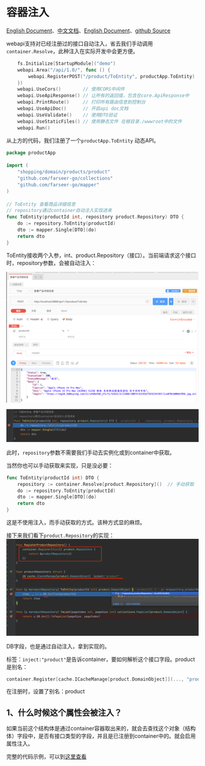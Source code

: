 # 容器注入
[English Document](https://farseer-go.gitee.io/en-us/)、[中文文档](https://farseer-go.gitee.io/)、[English Document](https://farseer-go.github.io/doc/en-us/)、[github Source](https://github.com/farseer-go/webapi)

webapi支持对已经注册过的接口自动注入，省去我们手动调用`container.Resolve`，此种注入在实际开发中会更方便。

```go
    fs.Initialize[StartupModule]("demo")
    webapi.Area("/api/1.0/", func () {
        webapi.RegisterPOST("/product/ToEntity", productApp.ToEntity)
    })
    webapi.UseCors()        // 使用CORS中间件
    webapi.UseApiResponse() // 让所有的返回值，包含在core.ApiResponse中
    webapi.PrintRoute()     // 打印所有路由信息到控制台
    webapi.UseApiDoc()      // 开启api doc文档
    webapi.UseValidate()    // 使用DTO验证
    webapi.UseStaticFiles() // 使用静态文件 在根目录./wwwroot中的文件
    webapi.Run()
```

从上方的代码，我们注册了一个`productApp.ToEntity` 动态API。

```go
package productApp

import (
	"shopping/domain/products/product"
	"github.com/farseer-go/collections"
	"github.com/farseer-go/mapper"
)

// ToEntity 查看商品详细信息
// repository通过container自动注入实现进来
func ToEntity(productId int, repository product.Repository) DTO {
	do := repository.ToEntity(productId)
	dto := mapper.Single[DTO](do)
	return dto
}
```

ToEntity接收两个入参，int、product.Repository（接口）。当前端请求这个接口时，repository参数，会被自动注入：

![img.png](images/img_4.png)

![img.png](images/img_5.png)

此时，`repository`参数不需要我们手动去实例化或到container中获取。

当然你也可以手动获取来实现，只是没必要：
```go
func ToEntity(productId int) DTO {
    repository := container.Resolve[product.Repository]()  // 手动获取
	do := repository.ToEntity(productId)
	dto := mapper.Single[DTO](do)
	return dto
}
```
这是不使用注入，而手动获取的方式。该种方式显的麻烦。

接下来我们看下`product.Repository`的实现：
![img.png](images/img_6.png)

DB字段，也是通过自动注入，拿到实现的。


标签：`inject:"product"`是告诉container，要如何解析这个接口字段。product是别名：

```go
container.Register[cache.ICacheManage[product.DomainObject]](..., "product")
```

在注册时，设置了别名：product

## 1、什么时候这个属性会被注入？

如果当前这个结构体是通过container容器取出来的，就会去查找这个对象（结构体）字段中，是否有接口类型的字段，并且是已注册到container中的。就会启用属性注入。


完整的代码示例，可以到[这里查看](https://github.com/farseer-go/demo/blob/main/shopping/main.go)